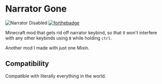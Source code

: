 # Narrator Gone
![Narrator Disabled](https://i.imgur.com/r9mKkEg.png "Narrator Disabled") 
[![forthebadge](https://forthebadge.com/images/badges/made-with-java.svg)](https://forthebadge.com)

Minecraft mod that gets rid off narrator keybind, so that it won't interfere with any other keybinds using `B` while holding `ctrl`.

Another mod I made with just one Mixin.

## Compatibility

Compatible with literally everything in the world.
